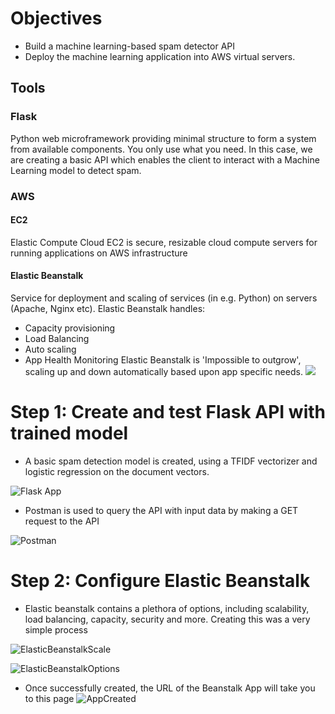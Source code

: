 # Objectives
- Build a machine learning-based spam detector API
- Deploy the machine learning application into AWS virtual servers.
## Tools
### Flask
Python web microframework providing minimal structure to form a system from available components. You only use what you need. In this case, we are creating a basic API which enables the client to interact with a Machine Learning model to detect spam. 
### AWS
#### EC2 
Elastic Compute Cloud EC2 is secure, resizable cloud compute servers for running applications on AWS infrastructure
#### Elastic Beanstalk
Service for deployment and scaling of services (in e.g. Python) on servers (Apache, Nginx etc).
Elastic Beanstalk handles:
- Capacity provisioning
- Load Balancing
- Auto scaling
- App Health Monitoring
Elastic Beanstalk is 'Impossible to outgrow', scaling up and down automatically based upon app specific needs.
![](https://d3c33hcgiwev3.cloudfront.net/imageAssetProxy.v1/cgYsx4TSSVaGLMeE0vlW5g_6a34335537e94515bc0c45d9f931a480_aeb-architecture2.png?expiry=1606694400000&hmac=zRrZhYkGDA7XTudCelq3MhIKVrX-v-fqrxCUw_pocQk)

# Step 1: Create and test Flask API with trained model
- A basic spam detection model is created, using a TFIDF vectorizer and logistic regression on the document vectors. 

![Flask App](https://i.imgur.com/9Ds3Uu5.png)

- Postman is used to query the API with input data by making a GET request to the API

![Postman](https://i.imgur.com/sWEqqOS.png)

# Step 2: Configure Elastic Beanstalk
- Elastic beanstalk contains a plethora of options, including scalability, load balancing, capacity, security and more. Creating this was a very simple process

![ElasticBeanstalkScale](https://i.imgur.com/wImq75E.png)

![ElasticBeanstalkOptions](https://i.imgur.com/z9003Ch.png)

- Once successfully created, the URL of the Beanstalk App will take you to this page
![AppCreated](https://i.imgur.com/N324hel.png)

